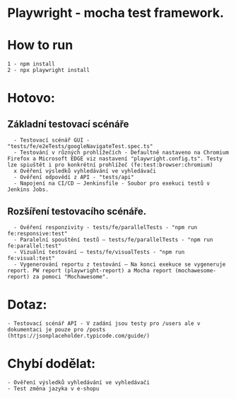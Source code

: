 # Playwright - mocha test framework.

# How to run
    1 - npm install
    2 - npx playwright install

# Hotovo:
## Základní testovací scénáře
      - Testovací scénář GUI - "tests/fe/e2eTests/googleNavigateTest.spec.ts"
      - Testování v různých prohlížečích - Defaultně nastaveno na Chromium Firefox a Microsoft EDGE viz nastavení "playwright.config.ts". Testy lze spiuštět i pro konkrétní prohlížeč (fe:test:browser:chromium)
      x Ověření výsledků vyhledávání ve vyhledávači
      - Ověření odpovědí z API - "tests/api"
      - Napojení na CI/CD – Jenkinsfile - Soubor pro exekuci testů v Jenkins Jobs. 
## Rozšíření testovacího scénáře.
      - Ověření responzivity - tests/fe/parallelTests - "npm run fe:responsive:test"
      - Paralelní spouštění testů – tests/fe/parallelTests - "npm run fe:parallel:test"
      - Vizuální testování – tests/fe/visualTests - "npm run fe:visual:test"
      - Vygenerování reportu z testování – Na konci exekuce se vygeneruje report. PW report (playwright-report) a Mocha report (mochawesome-report) za pomoci "Mochawesome". 

# Dotaz:
    - Testovací scénář API - V zadání jsou testy pro /users ale v dokumentaci je pouze pro /posts (https://jsonplaceholder.typicode.com/guide/)

# Chybí dodělat:
    - Ověření výsledků vyhledávání ve vyhledávači
    - Test změna jazyka v e-shopu
